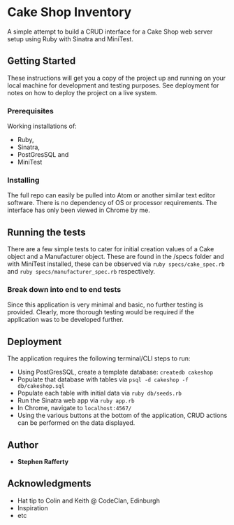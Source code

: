 # Cake Shop Inventory

A simple attempt to build a CRUD interface for a Cake Shop web server setup using Ruby with Sinatra and MiniTest.
## Getting Started

These instructions will get you a copy of the project up and running on your local machine for development and testing purposes. See deployment for notes on how to deploy the project on a live system.

### Prerequisites

Working installations of:  
 * Ruby, 
 * Sinatra, 
 * PostGresSQL and 
 * MiniTest

### Installing

The full repo can easily be pulled into Atom or another similar text editor software.  There is no dependency of OS or processor requirements.  The interface has only been viewed in Chrome by me.

## Running the tests

There are a few simple tests to cater for initial creation values of a Cake object and a Manufacturer object.
These are found in the /specs folder and with MiniTest installed, these can be observed via ```ruby specs/cake_spec.rb``` and ```ruby specs/manufacturer_spec.rb``` respectively.
### Break down into end to end tests

Since this application is very minimal and basic, no further testing is provided.  Clearly, more thorough testing would be required if the application was to be developed further.

## Deployment

The application requires the following terminal/CLI steps to run:

* Using PostGresSQL, create a template database: ```createdb cakeshop```
* Populate that database with tables via ```psql -d cakeshop -f db/cakeshop.sql```
* Populate each table with initial data via ```ruby db/seeds.rb```
* Run the Sinatra web app via ```ruby app.rb``` 
* In Chrome, navigate to ```localhost:4567/```
* Using the various buttons at the bottom of the application, CRUD actions can be performed on the data displayed.

## Author

* **Stephen Rafferty**

## Acknowledgments

* Hat tip to Colin and Keith @ CodeClan, Edinburgh
* Inspiration
* etc
